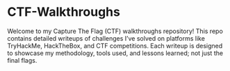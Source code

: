 # CTF-Walkthroughs
Welcome to my Capture The Flag (CTF) walkthroughs repository! This repo contains detailed writeups of challenges I’ve solved on platforms like TryHackMe, HackTheBox, and CTF competitions. Each writeup is designed to showcase my methodology, tools used, and lessons learned; not just the final flags.  
